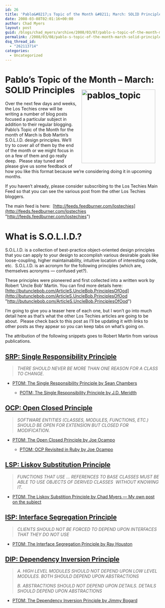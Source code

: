 ```yaml
---
id: 26
title: 'Pablo&#8217;s Topic of the Month &#8211; March: SOLID Principles'
date: 2008-03-08T02:01:16+00:00
author: Chad Myers
layout: post
guid: /blogs/chad_myers/archive/2008/03/07/pablo-s-topic-of-the-month-march-solid-principles.aspx
permalink: /2008/03/08/pablo-s-topic-of-the-month-march-solid-principles/
dsq_thread_id:
  - "262113714"
categories:
  - Uncategorized
---
```

# Pablo&#8217;s Topic of the Month &#8211; March: SOLID Principles[<img style="border-top-width: 0px;border-left-width: 0px;border-bottom-width: 0px;margin: 15px;border-right-width: 0px" height="240" alt="pablos_topic" src="http://lostechies.com/chadmyers/files/2011/03PablosTopicoftheMonthMarchSOLIDPrinciple_12781/pablos_topic_thumb.png" width="240" align="right" border="0" />](http://lostechies.com/chadmyers/files/2011/03PablosTopicoftheMonthMarchSOLIDPrinciple_12781/pablos_topic_2.png)

Over the next few days and weeks, the Los Techies crew will be writing a number of blog posts focused a particular subject in addition to their regular blogging.&nbsp; Pablo&#8217;s Topic of the Month for the month of March is Bob Martin&#8217;s S.O.L.I.D. design principles. We&#8217;ll try to cover all of them by the end of the month or we might focus in on a few of them and go really deep.&nbsp; Please stay tuned and please give us some feedback of how you like this format because we&#8217;re considering doing it in upcoming months.

If you haven&#8217;t already, please consider subscribing to the Los Techies Main Feed so that you can see the various post from the other Los Techies bloggers.

The main feed is here:&nbsp; [http://feeds.feedburner.com/lostechies](http://feeds.feedburner.com/lostechies "http://feeds.feedburner.com/lostechies")&nbsp;

# What is S.O.L.I.D.? 

S.O.L.I.D. is a collection of best-practice object-oriented design principles that you can apply to your design to accomplish various desirable goals like loose-coupling, higher maintainability, intuitive location of interesting code, etc.&nbsp; S.O.L.I.D. is an acronym for the following principles (which are, themselves acronyms &#8212; confused yet?).

These principles were pioneered and first collected into a written work by Robert &#8216;Uncle Bob&#8217; Martin. You can find more details here: [http://butunclebob.com/ArticleS.UncleBob.PrinciplesOfOod](http://butunclebob.com/ArticleS.UncleBob.PrinciplesOfOod "http://butunclebob.com/ArticleS.UncleBob.PrinciplesOfOod")

I&#8217;m going to give you a teaser here of each one, but I won&#8217;t go into much detail here as that&#8217;s what the other Los Techies articles are going to be about.&nbsp; Please check back to this post as I&#8217;ll be updating it with links to other posts as they appear so you can keep tabs on what&#8217;s going on.&nbsp; 

The attribution of the following snippets goes to Robert Martin from various publications.

## [SRP: Single Responsibility Principle](http://www.objectmentor.com/resources/articles/srp.pdf)

> _THERE SHOULD NEVER BE MORE THAN ONE REASON FOR A CLASS TO CHANGE._

  * [PTOM: The Single Responsibility Principle by Sean Chambers](http://www.lostechies.com/blogs/sean_chambers/archive/2008/03/15/ptom-single-responsibility-principle.aspx)
    
      * [POTM: The Single Responsibility Principle by J.D. Meridth](http://lostechies.com/blogs/jason_meridth/archive/2008/03/26/ptom-single-responsibility-principle.aspx)</ul> 
    
    ## [OCP: Open Closed Principle](http://www.objectmentor.com/resources/articles/ocp.pdf)
    
    > _SOFTWARE ENTITIES (CLASSES, MODULES, FUNCTIONS, ETC.) SHOULD BE OPEN FOR EXTENSION BUT CLOSED FOR MODIFICATION_. 
    
      * [PTOM: The Open Closed Principle by Joe Ocampo](http://www.lostechies.com/blogs/joe_ocampo/archive/2008/03/21/ptom-the-open-closed-principle.aspx) 
          * [PTOM: OCP Revisited in Ruby by Joe Ocampo](http://www.lostechies.com/blogs/joe_ocampo/archive/2008/03/30/ptom-ocp-revisited-in-ruby.aspx)</ul> 
        ## [LSP: Liskov Substitution Principle](http://www.objectmentor.com/resources/articles/lsp.pdf)
        
        > _FUNCTIONS THAT USE &#8230; REFERENCES TO BASE CLASSES MUST BE ABLE TO USE OBJECTS OF DERIVED CLASSES&nbsp; WITHOUT KNOWING IT._
        
          * [PTOM: The Liskov Substition Principle by Chad Myers &#8212; My own post on the subject](http://www.lostechies.com/blogs/chad_myers/archive/2008/03/09/ptom-the-liskov-substitution-principle.aspx)
        ## [ISP: Interface Segregation Principle](http://www.objectmentor.com/resources/articles/isp.pdf)
        
        > _CLIENTS SHOULD NOT BE FORCED TO DEPEND UPON INTERFACES THAT THEY DO NOT USE_
        
          * [PTOM: The Interface Segregation Principle by Ray Houston](http://www.lostechies.com/blogs/rhouston/archive/2008/03/14/ptom-the-interface-segregation-principle.aspx)
        ## [DIP: Dependency Inversion Principle](http://www.objectmentor.com/resources/articles/dip.pdf)
        
        > _A. HIGH LEVEL MODULES SHOULD NOT DEPEND UPON LOW LEVEL MODULES. BOTH SHOULD DEPEND UPON ABSTRACTIONS_
        > 
        > _B. ABSTRACTIONS SHOULD NOT DEPEND UPON DETAILS. DETAILS SHOULD DEPEND UPON ABSTRACTIONS_
        
          * [PTOM: The Dependency Inversion Principle by Jimmy Bogard](http://www.lostechies.com/blogs/jimmy_bogard/archive/2008/03/31/ptom-the-dependency-inversion-principle.aspx)